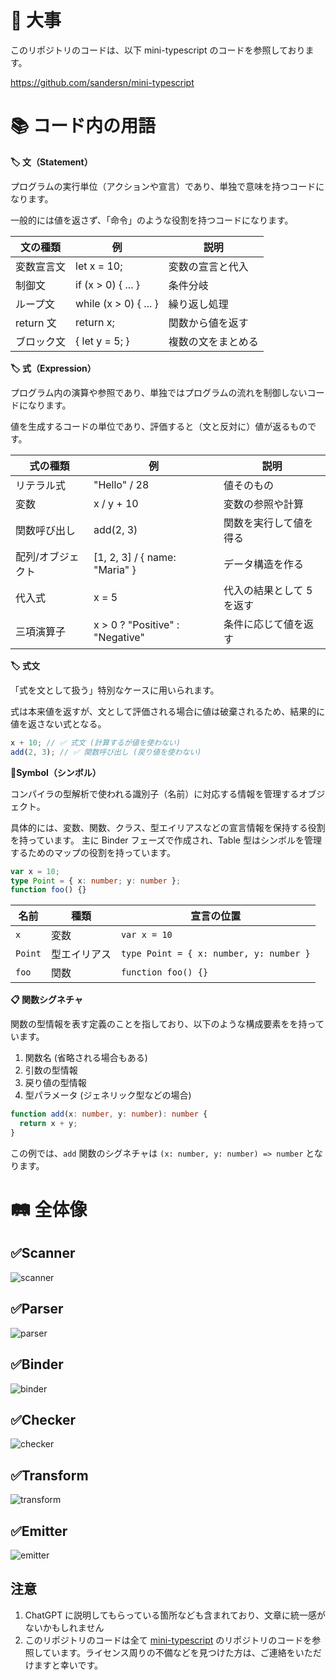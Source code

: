 # 🫡 大事

このリポジトリのコードは、以下 mini-typescript のコードを参照しております。

https://github.com/sandersn/mini-typescript

# 📚 コード内の用語

**🏷️ 文（Statement）**

プログラムの実行単位（アクションや宣言）であり、単独で意味を持つコードになります。

一般的には値を返さず、「命令」のような役割を持つコードになります。

| 文の種類   | 例                    | 説明               |
| ---------- | --------------------- | ------------------ |
| 変数宣言文 | let x = 10;           | 変数の宣言と代入   |
| 制御文     | if (x > 0) { ... }    | 条件分岐           |
| ループ文   | while (x > 0) { ... } | 繰り返し処理       |
| return 文  | return x;             | 関数から値を返す   |
| ブロック文 | { let y = 5; }        | 複数の文をまとめる |

**🏷️ 式（Expression）**

プログラム内の演算や参照であり、単独ではプログラムの流れを制御しないコードになります。

値を生成するコードの単位であり、評価すると（文と反対に）値が返るものです。

| 式の種類          | 例                              | 説明                      |
| ----------------- | ------------------------------- | ------------------------- |
| リテラル式        | "Hello" / 28                    | 値そのもの                |
| 変数              | x / y + 10                      | 変数の参照や計算          |
| 関数呼び出し      | add(2, 3)                       | 関数を実行して値を得る    |
| 配列/オブジェクト | [1, 2, 3] / { name: "Maria" }   | データ構造を作る          |
| 代入式            | x = 5                           | 代入の結果として 5 を返す |
| 三項演算子        | x > 0 ? "Positive" : "Negative" | 条件に応じて値を返す      |

**🏷️ 式文**

「式を文として扱う」特別なケースに用いられます。

式は本来値を返すが、文として評価される場合に値は破棄されるため、結果的に値を返さない式となる。

```ts
x + 10; // ✅ 式文 (計算するが値を使わない)
add(2, 3); // ✅ 関数呼び出し (戻り値を使わない)
```

**🛑Symbol（シンボル）**

コンパイラの型解析で使われる識別子（名前）に対応する情報を管理するオブジェクト。

具体的には、変数、関数、クラス、型エイリアスなどの宣言情報を保持する役割を持っています。
主に Binder フェーズで作成され、Table 型はシンボルを管理するためのマップの役割を持っています。

```ts
var x = 10;
type Point = { x: number; y: number };
function foo() {}
```

| 名前    | 種類         | 宣言の位置                              |
| ------- | ------------ | --------------------------------------- |
| `x`     | 変数         | `var x = 10`                            |
| `Point` | 型エイリアス | `type Point = { x: number, y: number }` |
| `foo`   | 関数         | `function foo() {}`                     |

**📋 関数シグネチャ**

関数の型情報を表す定義のことを指しており、以下のような構成要素をを持っています。

1. 関数名 (省略される場合もある)
2. 引数の型情報
3. 戻り値の型情報
4. 型パラメータ (ジェネリック型などの場合)

```ts
function add(x: number, y: number): number {
  return x + y;
}
```

この例では、`add` 関数のシグネチャは `(x: number, y: number) => number` となります。

# 🛤️ 全体像

## ✅Scanner

![scanner](./images/scanner.jpg)

## ✅Parser

![parser](./images/parser.jpg)

## ✅Binder

![binder](./images/binder.jpg)

## ✅Checker

![checker](./images/checker.jpg)

## ✅Transform

![transform](./images/transform.jpg)

## ✅Emitter

![emitter](./images/emitter.jpg)

## 注意

1. ChatGPT に説明してもらっている箇所なども含まれており、文章に統一感がないかもしれません
2. このリポジトリのコードは全て [mini-typescript](https://github.com/sandersn/mini-typescript) のリポジトリのコードを参照しています。ライセンス周りの不備などを見つけた方は、ご連絡をいただけますと幸いです。

